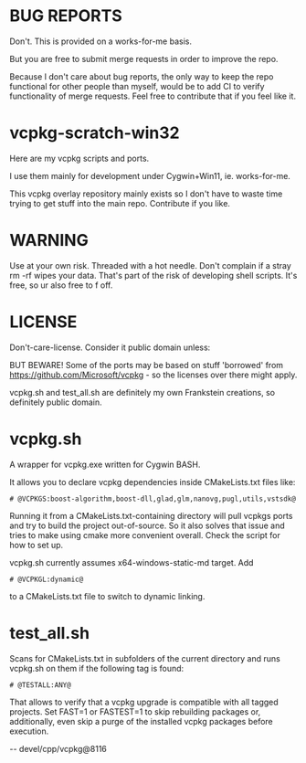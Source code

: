 # BUG REPORTS

Don't. This is provided on a works-for-me basis.

But you are free to submit merge requests in order to improve the repo.

Because I don't care about bug reports, the only way to keep the repo
functional for other people than myself, would be to add CI to verify
functionality of merge requests. Feel free to contribute that if you
feel like it.

# vcpkg-scratch-win32

Here are my vcpkg scripts and ports.

I use them mainly for development under Cygwin+Win11, ie. works-for-me.

This vcpkg overlay repository mainly exists so I don't have to waste time
trying to get stuff into the main repo. Contribute if you like.

# WARNING

Use at your own risk. Threaded with a hot needle. Don't complain if a
stray rm -rf wipes your data. That's part of the risk of developing
shell scripts. It's free, so ur also free to f off.

# LICENSE

Don't-care-license. Consider it public domain unless:

BUT BEWARE! Some of the ports may be based on stuff 'borrowed' from
https://github.com/Microsoft/vcpkg - so the licenses over there might apply.

vcpkg.sh and test_all.sh are definitely my own Frankstein creations, so
definitely public domain.

# vcpkg.sh

A wrapper for vcpkg.exe written for Cygwin BASH.

It allows you to declare vcpkg dependencies inside CMakeLists.txt files like:

```
# @VCPKGS:boost-algorithm,boost-dll,glad,glm,nanovg,pugl,utils,vstsdk@
```

Running it from a CMakeLists.txt-containing directory will pull vcpkgs ports
and try to build the project out-of-source. So it also solves that issue and
tries to make using cmake more convenient overall. Check the script for how
to set up.

vcpkg.sh currently assumes x64-windows-static-md target. Add

```
# @VCPKGL:dynamic@
```

to a CMakeLists.txt file to switch to dynamic linking.

# test_all.sh

Scans for CMakeLists.txt in subfolders of the current directory and runs vcpkg.sh
on them if the following tag is found:

```
# @TESTALL:ANY@
```

That allows to verify that a vcpkg upgrade is compatible with all tagged projects.
Set FAST=1 or FASTEST=1 to skip rebuilding packages or, additionally, even skip
a purge of the installed vcpkg packages before execution.



--
devel/cpp/vcpkg@8116
